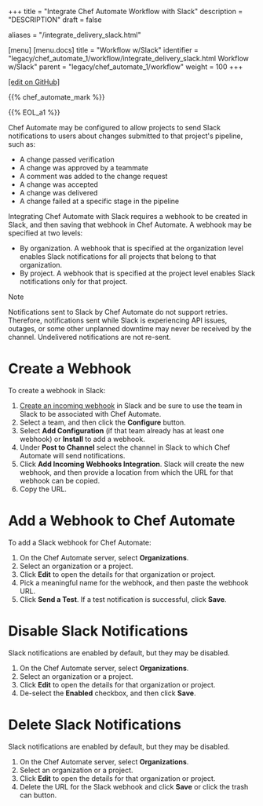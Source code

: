 +++
title = "Integrate Chef Automate Workflow with Slack"
description = "DESCRIPTION"
draft = false

aliases = "/integrate_delivery_slack.html"

[menu]
  [menu.docs]
    title = "Workflow w/Slack"
    identifier = "legacy/chef_automate_1/workflow/integrate_delivery_slack.html Workflow w/Slack"
    parent = "legacy/chef_automate_1/workflow"
    weight = 100
+++    

[\[edit on
GitHub\]](https://github.com/chef/chef-web-docs/blob/master/chef_master/source/integrate_delivery_slack.rst)

<meta name="robots" content="noindex">

{{% chef_automate_mark %}}

{{% EOL_a1 %}}

Chef Automate may be configured to allow projects to send Slack
notifications to users about changes submitted to that project's
pipeline, such as:

-   A change passed verification
-   A change was approved by a teammate
-   A comment was added to the change request
-   A change was accepted
-   A change was delivered
-   A change failed at a specific stage in the pipeline

Integrating Chef Automate with Slack requires a webhook to be created in
Slack, and then saving that webhook in Chef Automate. A webhook may be
specified at two levels:

-   By organization. A webhook that is specified at the organization
    level enables Slack notifications for all projects that belong to
    that organization.
-   By project. A webhook that is specified at the project level enables
    Slack notifications only for that project.

<div class="note" markdown="1">

<div class="admonition-title" markdown="1">

Note

</div>

Notifications sent to Slack by Chef Automate do not support retries.
Therefore, notifications sent while Slack is experiencing API issues,
outages, or some other unplanned downtime may never be received by the
channel. Undelivered notifications are not re-sent.

</div>

Create a Webhook
================

To create a webhook in Slack:

1.  [Create an incoming
    webhook](https://slack.com/apps/A0F7XDUAZ-incoming-webhooks) in
    Slack and be sure to use the team in Slack to be associated with
    Chef Automate.
2.  Select a team, and then click the **Configure** button.
3.  Select **Add Configuration** (if that team already has at least one
    webhook) or **Install** to add a webhook.
4.  Under **Post to Channel** select the channel in Slack to which Chef
    Automate will send notifications.
5.  Click **Add Incoming Webhooks Integration**. Slack will create the
    new webhook, and then provide a location from which the URL for that
    webhook can be copied.
6.  Copy the URL.

Add a Webhook to Chef Automate
==============================

To add a Slack webhook for Chef Automate:

1.  On the Chef Automate server, select **Organizations**.
2.  Select an organization or a project.
3.  Click **Edit** to open the details for that organization or project.
4.  Pick a meaningful name for the webhook, and then paste the webhook
    URL.
5.  Click **Send a Test**. If a test notification is successful, click
    **Save**.

Disable Slack Notifications
===========================

Slack notifications are enabled by default, but they may be disabled.

1.  On the Chef Automate server, select **Organizations**.
2.  Select an organization or a project.
3.  Click **Edit** to open the details for that organization or project.
4.  De-select the **Enabled** checkbox, and then click **Save**.

Delete Slack Notifications
==========================

Slack notifications are enabled by default, but they may be disabled.

1.  On the Chef Automate server, select **Organizations**.
2.  Select an organization or a project.
3.  Click **Edit** to open the details for that organization or project.
4.  Delete the URL for the Slack webhook and click **Save** or click the
    trash can button.
